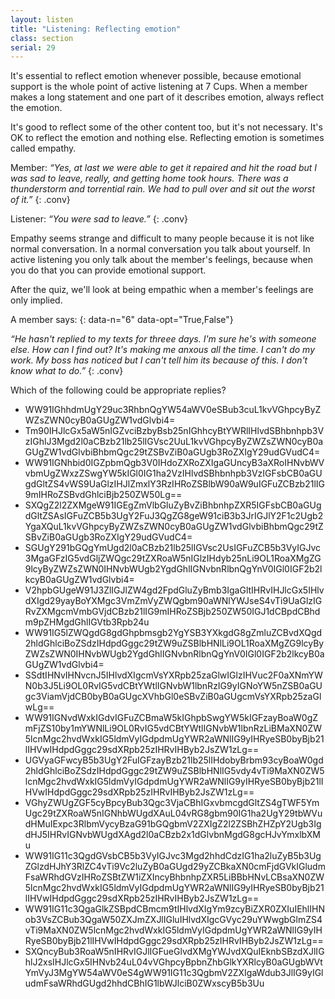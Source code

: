 ```yaml
---
layout: listen
title: "Listening: Reflecting emotion"
class: section
serial: 29
---
```

It's essential to reflect emotion whenever possible, because emotional support is the whole point of active listening at 7 Cups. When a member makes a long statement and one part of it describes emotion, always reflect the emotion.

It's good to reflect some of the other content too, but it's not necessary. It's OK to reflect the emotion and nothing else. Reflecting emotion is sometimes called empathy.

Member: *“Yes, at last we were able to get it repaired and hit the road but I was sad to leave, really, and getting home took hours. There was a thunderstorm and torrential rain. We had to pull over and sit out the worst of it.”*
{: .conv}

Listener: *“You were sad to leave.”*
{: .conv}

Empathy seems strange and difficult to many people because it is not like normal conversation. In a normal conversation you talk about yourself. In active listening you only talk about the member's feelings, because when you do that you can provide emotional support.

After the quiz, we'll look at being empathic when a member's feelings are only implied.

A member says:
{: data-n="6" data-opt="True,False"}

*“He hasn't replied to my texts for threee days. I'm sure he's with someone else. How can I find out? It's making me anxous all the time. I can't do my work. My boss has noticed but I can't tell him its because of this. I don't know what to do.”*
{: .conv}

Which of the following could be appropriate replies?

- WW91IGhhdmUgY29uc3RhbnQgYW54aWV0eSBub3cuL1kvVGhpcyByZWZsZWN0cyB0aGUgZW1vdGlvbi4=
- Tm90IHJlcGx5aW5nIGZvciBzbyBsb25nIGhhcyBtYWRlIHlvdSBhbnhpb3VzIGhlJ3Mgd2l0aCBzb21lb25lIGVsc2UuL1kvVGhpcyByZWZsZWN0cyB0aGUgZW1vdGlvbiBhbmQgc29tZSBvZiB0aGUgb3RoZXIgY29udGVudC4=
- WW91IGNhbid0IGZpbmQgb3V0IHdoZXRoZXIgaGUncyB3aXRoIHNvbWVvbmUgZWxzZSwgYW5kIGl0IG1ha2VzIHlvdSBhbnhpb3VzIGFsbCB0aGUgdGltZS4vWS9UaGlzIHJlZmxlY3RzIHRoZSBlbW90aW9uIGFuZCBzb21lIG9mIHRoZSBvdGhlciBjb250ZW50Lg==
- SXQgZ2l2ZXMgeW91IGEgZmVlbGluZyBvZiBhbnhpZXR5IGFsbCB0aGUgdGltZSAsIGFuZCB5b3UgY2FuJ3QgZG8geW91ciB3b3JrIGJlY2F1c2Ugb2YgaXQuL1kvVGhpcyByZWZsZWN0cyB0aGUgZW1vdGlvbiBhbmQgc29tZSBvZiB0aGUgb3RoZXIgY29udGVudC4=
- SGUgY291bGQgYmUgd2l0aCBzb21lb25lIGVsc2UsIGFuZCB5b3VyIGJvc3MgaGFzIG5vdGljZWQgc29tZXRoaW5nIGlzIHdyb25nLi9OL1RoaXMgZG9lcyByZWZsZWN0IHNvbWUgb2YgdGhlIGNvbnRlbnQgYnV0IGl0IGF2b2lkcyB0aGUgZW1vdGlvbi4=
- V2hpbGUgeW91J3ZlIGJlZW4gd2FpdGluZyBmb3IgaGltIHRvIHJlcGx5IHlvdXIgd29yayBoYXMgc3VmZmVyZWQgbm90aWNlYWJseS4vTi9UaGlzIGRvZXMgcmVmbGVjdCBzb21lIG9mIHRoZSBjb250ZW50IGJ1dCBpdCBhdm9pZHMgdGhlIGVtb3Rpb24u
- WW91IG5lZWQgdG8gdGhpbmsgb2YgYSB3YXkgdG8gZmluZCBvdXQgd2hldGhlciBoZSdzIHdpdGggc29tZW9uZSBlbHNlLi9OL1RoaXMgZG9lcyByZWZsZWN0IHNvbWUgb2YgdGhlIGNvbnRlbnQgYnV0IGl0IGF2b2lkcyB0aGUgZW1vdGlvbi4=
- SSdtIHNvIHNvcnJ5IHlvdXIgcmVsYXRpb25zaGlwIGlzIHVuc2F0aXNmYWN0b3J5Li9OL0RvIG5vdCBtYWtlIGNvbW1lbnRzIG9yIGNoYW5nZSB0aGUgc3ViamVjdCB0byB0aGUgcXVhbGl0eSBvZiB0aGUgcmVsYXRpb25zaGlwLg==
- WW91IGNvdWxkIGdvIGFuZCBmaW5kIGhpbSwgYW5kIGFzayBoaW0gZmFjZS10by1mYWNlLi9OL0RvIG5vdCBtYWtlIGNvbW1lbnRzLiBMaXN0ZW5lcnMgc2hvdWxkIG5ldmVyIGdpdmUgYWR2aWNlIG9yIHRyeSB0byBjb21lIHVwIHdpdGggc29sdXRpb25zIHRvIHByb2JsZW1zLg==
- UGVyaGFwcyB5b3UgY2FuIGFzayBzb21lb25lIHdobyBrbm93cyBoaW0gd2hldGhlciBoZSdzIHdpdGggc29tZW9uZSBlbHNlIG5vdy4vTi9MaXN0ZW5lcnMgc2hvdWxkIG5ldmVyIGdpdmUgYWR2aWNlIG9yIHRyeSB0byBjb21lIHVwIHdpdGggc29sdXRpb25zIHRvIHByb2JsZW1zLg==
- VGhyZWUgZGF5cyBpcyBub3Qgc3VjaCBhIGxvbmcgdGltZS4gTWF5YmUgc29tZXRoaW5nIGNhbWUgdXAuL04vRG8gbm90IG1ha2UgY29tbWVudHMuIExpc3RlbmVycyBzaG91bGQgbmV2ZXIgZ2l2ZSBhZHZpY2Ugb3IgdHJ5IHRvIGNvbWUgdXAgd2l0aCBzb2x1dGlvbnMgdG8gcHJvYmxlbXMu
- WW91IG11c3QgdGVsbCB5b3VyIGJvc3Mgd2hhdCdzIG1ha2luZyB5b3UgZGlzdHJhY3RlZC4vTi9Vc2luZyB0aGUgd29yZCBkaXN0cmFjdGVkIGludmFsaWRhdGVzIHRoZSBtZW1iZXIncyBhbnhpZXR5LiBBbHNvLCBsaXN0ZW5lcnMgc2hvdWxkIG5ldmVyIGdpdmUgYWR2aWNlIG9yIHRyeSB0byBjb21lIHVwIHdpdGggc29sdXRpb25zIHRvIHByb2JsZW1zLg==
- WW91IG11c3QgaGlkZSBpdCBmcm9tIHlvdXIgYm9zcyBiZXR0ZXIuIEhlIHNob3VsZCBub3QgaW50ZXJmZXJlIGluIHlvdXIgcGVyc29uYWwgbGlmZS4vTi9MaXN0ZW5lcnMgc2hvdWxkIG5ldmVyIGdpdmUgYWR2aWNlIG9yIHRyeSB0byBjb21lIHVwIHdpdGggc29sdXRpb25zIHRvIHByb2JsZW1zLg==
- SXQncyBub3RoaW5nIHRvIGJlIGFueGlvdXMgYWJvdXQuIEknbSBzdXJlIGhlJ2xsIHJlcGx5IHNvb24uL04vVGhpcyBpbnZhbGlkYXRlcyB0aGUgbWVtYmVyJ3MgYW54aWV0eS4gWW91IG11c3QgbmV2ZXIgaWdub3JlIG9yIGludmFsaWRhdGUgd2hhdCBhIG1lbWJlciB0ZWxscyB5b3Uu
